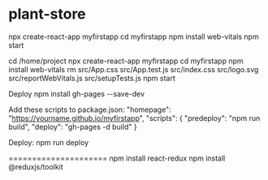 # plant-store

npx create-react-app myfirstapp
cd myfirstapp
npm install web-vitals
npm start

cd /home/project
npx create-react-app myfirstapp
cd myfirstapp
npm install web-vitals
rm src/App.css src/App.test.js  src/index.css src/logo.svg src/reportWebVitals.js  src/setupTests.js
npm start

Deploy
npm install gh-pages --save-dev

Add these scripts to package.json:
"homepage": "https://yourname.github.io/myfirstapp",
"scripts": {
  "predeploy": "npm run build",
  "deploy": "gh-pages -d build"
}

Deploy:
npm run deploy

=====================
npm install react-redux
npm install @reduxjs/toolkit
